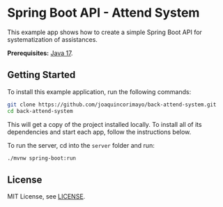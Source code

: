 # Spring Boot API - Attend System
 
This example app shows how to create a simple Spring Boot API for systematization of assistances.

**Prerequisites:** [Java 17](https://www.oracle.com/java/technologies/downloads/#java17).

## Getting Started

To install this example application, run the following commands:

```bash
git clone https://github.com/joaquincorimayo/back-attend-system.git
cd back-attend-system
```

This will get a copy of the project installed locally. To install all of its dependencies and start each app, follow the instructions below.

To run the server, cd into the `server` folder and run:
 
```bash
./mvnw spring-boot:run
```

## License

MIT License, see [LICENSE](LICENSE).
